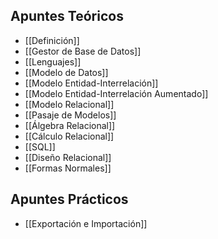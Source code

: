 ## Apuntes Teóricos

- [[Definición]]
- [[Gestor de Base de Datos]]
- [[Lenguajes]]
- [[Modelo de Datos]]
- [[Modelo Entidad-Interrelación]]
- [[Modelo Entidad-Interrelación Aumentado]]
- [[Modelo Relacional]]
- [[Pasaje de Modelos]]
- [[Álgebra Relacional]]
- [[Cálculo Relacional]]
- [[SQL]]
- [[Diseño Relacional]]
- [[Formas Normales]]

## Apuntes Prácticos

- [[Exportación e Importación]]
